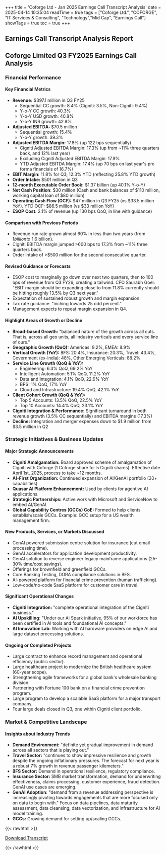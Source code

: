 +++
title = 'Coforge Ltd - Jan 2025 Earnings Call Transcript Analysis'
date = 2025-04-14 10:35:04
readTime = true
tags = ["Coforge Ltd.", "COFORGE", "IT Services & Consulting", "Technology","Mid Cap", "Earnings Call"]
showTags = true
toc = true
+++



## Earnings Call Transcript Analysis Report
## Coforge Limited Q3 FY2025 Earnings Call Analysis

### Financial Performance

#### Key Financial Metrics

*   **Revenue:** $397.1 million in Q3 FY25
    *   Sequential CC growth: 8.4% (Cigniti: 3.5%, Non-Cigniti: 9.4%)
    *   Y-o-Y CC growth: 40.3%
    *   Y-o-Y USD growth: 40.8%
    *   Y-o-Y INR growth: 42.8%
*   **Adjusted EBITDA:** $70.5 million
    *   Sequential growth: 15.4%
    *   Y-o-Y growth: 39.3%
*   **Adjusted EBITDA Margin:** 17.8% (up 122 bps sequentially)
    *   Cigniti Adjusted EBITDA Margin: 17.3% (up from ~11% three quarters back, and 12% last year)
    *   Excluding Cigniti Adjusted EBITDA Margin: 17.9%
    *   YTD Adjusted EBITDA Margin: 17.4% (up 70 bps on last year's pro forma financials of 16.7%)
*   **EBIT Margin:** 11.8% for Q3, 12.3% YTD (reflecting 25.8% YTD growth)
*   **Order Intake:** $501 million in Q3
*   **12-month Executable Order Book:** $1.37 billion (up 40.1% Y-o-Y)
*   **Net Cash Position:** $30 million (Cash and bank balances of $110 million, working capital loan of $80 million)
*   **Operating Cash Flow (OCF):** $47 million in Q3 FY25 (vs $33.5 million YoY). YTD OCF: $86.5 million (vs $33 million YoY)
*   **ESOP Cost:** 2.1% of revenue (up 130 bps QoQ, in line with guidance)

#### Comparison with Previous Periods

*   Revenue run rate grown almost 60% in less than two years (from $1 billion to ~$1.6 billion).
*   Cigniti EBITDA margin jumped >600 bps to 17.3% from ~11% three quarters back.
*   Order intake of >$500 million for the second consecutive quarter.

#### Revised Guidance or Forecasts

*   ESOP cost to marginally go down over next two quarters, then to 100 bps of revenue from Q3 FY26, creating a tailwind. CFO Saurabh Goel: "EBIT margin should be expanding close to from 11.8% currently should be hitting roughly 13.5% by Q3 next year."
*   Expectation of sustained robust growth and margin expansion.
*   Tax rate guidance: "inching towards 25 odd percent."
*   Management expects to repeat margin expansion in Q4.

#### Highlight Areas of Growth or Decline

*   **Broad-based Growth:** "balanced nature of the growth across all cuts. That is, across all geo units, all industry verticals and every service line of ours."
*   **Geographic Growth (QoQ):** Americas: 9.2%, EMEA: 8.9%
*   **Vertical Growth (YoY):** BFS: 20.4%, Insurance: 20.3%, Travel: 43.4%, Government (ex-India): 48%, Other Emerging Verticals: 88.2%
*   **Service Line Growth (QoQ & YoY):**
    *   Engineering: 6.3% QoQ, 69.2% YoY
    *   Intelligent Automation: 5.1% QoQ, 11.2% YoY
    *   Data and Integration: 4.1% QoQ, 22.9% YoY
    *   BPS: 1% QoQ, 17% YoY
    *   Cloud and Infrastructure: 19.4% QoQ, 42.1% YoY
*   **Client Cohort Growth (QoQ & YoY):**
    *   Top 5 Accounts: 13.5% QoQ, 22.5% YoY
    *   Top 10 Accounts: 14.4% QoQ, 23.1% YoY
*   **Cigniti Integration & Performance:** Significant turnaround in both revenue growth (3.5% CC sequentially) and EBITDA margins (17.3%)
*   **Decline:** Integration and merger expenses down to $1.9 million from $3.5 million in Q2

### Strategic Initiatives & Business Updates

#### Major Strategic Announcements

*   **Cigniti Amalgamation:** Board approved scheme of amalgamation of Cigniti with Coforge (1 Coforge share for 5 Cigniti shares). Effective date April 1st, 2025, process to take ~12 months.
*   **AI-First Organization:** Continued expansion of AI/GenAI portfolio (30+ capabilities).
*   **Quasar AI Platform Enhancement:** Used by clients for agentive AI applications.
*   **Strategic Partnerships:** Active work with Microsoft and ServiceNow to embed AI/GenAI.
*   **Global Capability Centres (GCCs) CoE:** Formed to help clients establish/scale GCCs. Example: GCC setup for a US wealth management firm.

#### New Products, Services, or Markets Discussed

*   GenAI powered submission centre solution for insurance (cut email processing time).
*   GenAI accelerators for application development productivity.
*   GenAI solution to reverse engineer legacy mainframe applications (25-30% time/cost savings).
*   Offerings for brownfield and greenfield GCCs.
*   Core Banking Testing, DORA compliance solutions in BFS.
*   AI-powered platform for financial crime prevention (human trafficking).
*   Low-code/no-code SaaS platform for customer care in travel.

#### Significant Operational Changes

*   **Cigniti Integration:** "complete operational integration of the Cigniti business."
*   **AI Upskilling:** "Under our AI Spark initiative, 95% of our workforce has been certified in AI tools and foundational AI concepts."
*   **AI Innovation Lab:** Working with AI hardware providers on edge AI and large dataset processing solutions.

#### Ongoing or Completed Projects

*   Large contract to enhance record management and operational efficiency (public sector).
*   Large healthcare project to modernize the British healthcare system (60-year scope).
*   Strengthening agile frameworks for a global bank's wholesale banking division.
*   Partnering with Fortune 100 bank on a financial crime prevention program.
*   Large program to develop a scalable SaaS platform for a major transport company.
*   Four large deals closed in Q3, one within Cigniti client portfolio.

### Market & Competitive Landscape

#### Insights about Industry Trends

*   **Demand Environment:** "definite yet gradual improvement in demand across all sectors that is playing out."
*   **Travel Sector:** "continues to show impressive resilience and growth despite the ongoing inflationary pressures. The forecast for next year is a robust 7% growth in revenue passenger kilometers."
*   **BFS Sector:** Demand in operational resilience, regulatory compliance.
*   **Insurance Sector:** SMB market transformation, demand for underwriting effectiveness, claims processing, customer experience, fraud detection. GenAI use cases are emerging.
*   **GenAI Adoption:** "demand from a revenue addressing perspective is increasingly pivoting towards engagements that are more focused only on data to begin with." Focus on data pipelines, data maturity assessment, data cleansing, data vectorization, and infrastructure for AI model training.
*   **GCCs:** Growing demand for setting up/scaling GCCs.



{{< rawhtml >}}

<div class="button-container">    
    <a href="https://www.coforge.com/hubfs/Earnings-Conference-Call-Transcript-Q3FY25.pdf" target="_blank" class="report-button">
      <i class="fas fa-file-pdf"></i> Download Transcript
    </a>
</div>
    
{{< /rawhtml >}}
